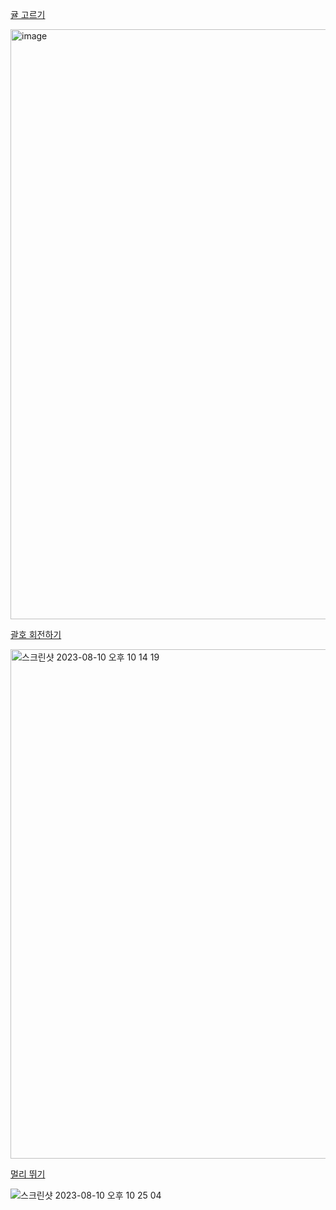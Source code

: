 [귤 고르기](https://school.programmers.co.kr/learn/courses/30/lessons/138476)

<img width="944" alt="image" src="https://github.com/koreaIT-study/programmers/assets/32920566/e6320c0c-59cd-4d5f-a955-340297ab4a1f">

[괄호 회전하기](https://school.programmers.co.kr/learn/courses/30/lessons/76502)

<img width="815" alt="스크린샷 2023-08-10 오후 10 14 19" src="https://github.com/koreaIT-study/programmers/assets/82895809/bc99462f-624c-421e-b66a-eb668e775672">

[멀리 뛰기](https://school.programmers.co.kr/learn/courses/30/lessons/12914)

![스크린샷 2023-08-10 오후 10 25 04](https://github.com/koreaIT-study/programmers/assets/82895809/e31c0538-862a-49d1-81b9-c1a5d3f5d9cb)
